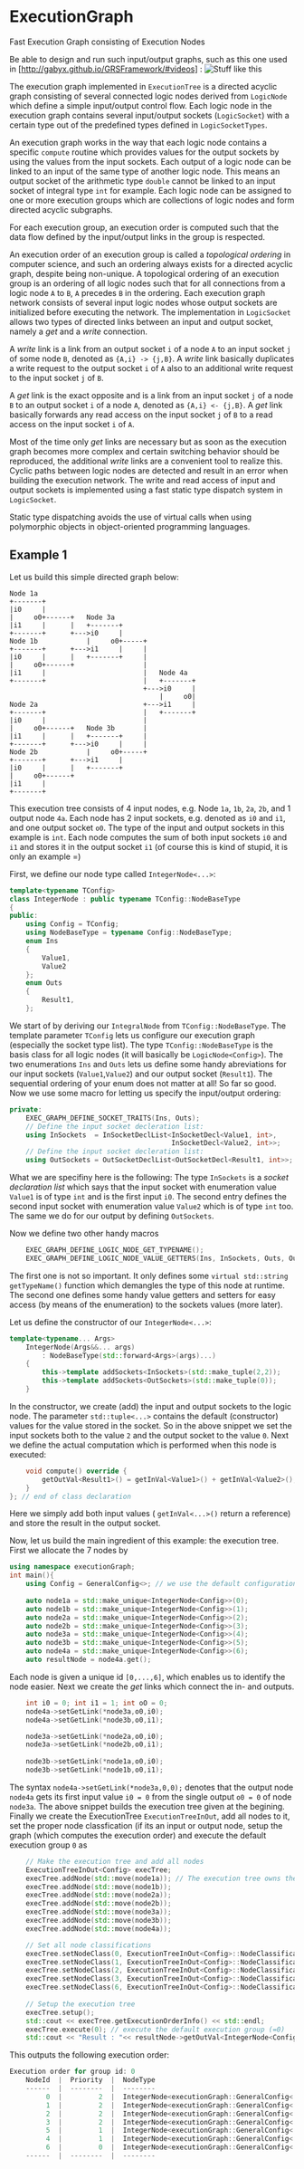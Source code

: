 # ExecutionGraph
Fast Execution Graph consisting of Execution Nodes


Be able to design and run such input/output graphs, such as this one used in [http://gabyx.github.io/GRSFramework/#videos] :
![Stuff like this](https://cdn.rawgit.com/gabyx/GRSFramework/b1414aa0/simulations/examples/jobs/simulationStudies/avalanche1M-Tree-SimStudy/analyzeStartJob/analyzerLogic/FindStart.svg)

The execution graph implemented in `ExecutionTree` is a directed acyclic graph consisting of several connected logic nodes derived from `LogicNode` which define a simple input/output control flow.
Each logic node in the execution graph contains several input/output sockets (`LogicSocket`) with a certain type out of the predefined types defined in `LogicSocketTypes`. 

An execution graph works in the way that each logic node contains a specific `compute` routine which provides values for the output sockets by using the values from the input sockets. 
Each output of a logic node can be linked to an input of the same type of another logic node. This means an output socket of the arithmetic type `double` cannot be linked to an input socket of integral type `int` for example. 
Each logic node can be assigned to one or more execution groups which are collections of logic nodes and form directed acyclic subgraphs. 

For each execution group, an execution order is computed such that the data flow defined by the input/output links in the group is respected.

An execution order of an execution group is called a *topological ordering* in computer science, and such an ordering always exists for a directed acyclic graph, despite being non-unique. A topological ordering of an execution group is an ordering of all logic nodes such that for all connections from a logic node `A` to `B`, `A` precedes `B` in the ordering. Each execution graph network consists of several input logic nodes whose output sockets are initialized before executing the network. 
The implementation in `LogicSocket` allows two types of directed links between an input and output socket, namely a *get* and a *write* connection. 

A *write* link is a link from an output socket `i` of a node `A` to an input socket `j` of some node `B`, denoted as `{A,i} -> {j,B}`.
A *write* link basically duplicates a write request to the output socket `i` of `A` also to an additional write request to the input socket `j` of `B`.

A *get* link is the exact opposite and is a link from an input socket `j` of a node `B` to an output socket `i` of a node `A`, denoted as 
`{A,i} <- {j,B}`. 
A *get* link basically forwards any read access on the input socket `j` of `B` to a read access on the input socket `i` of `A`.

Most of the time only *get* links are necessary but as soon as the execution graph becomes more complex and certain switching behavior should be reproduced, the additional *write* links are a convenient tool to realize this. 
Cyclic paths between logic nodes are detected and result in an error when building the execution network.
The write and read access of input and output sockets is implemented using a fast static type dispatch system in `LogicSocket`.

Static type dispatching avoids the use of virtual calls when using polymorphic objects in object-oriented programming languages.

## Example 1
Let us build this simple directed graph below:
```
Node 1a
+-------+
|i0     |
|     o0+------+   Node 3a
|i1     |      |   +-------+
+-------+      +--->i0     |
Node 1b            |     o0+-----+
+-------+      +--->i1     |     |
|i0     |      |   +-------+     |
|     o0+------+                 |
|i1     |                        |   Node 4a
+-------+                        |   +-------+
                                 +--->i0     |
                                     |     o0|
Node 2a                          +--->i1     |
+-------+                        |   +-------+
|i0     |                        |
|     o0+------+   Node 3b       |
|i1     |      |   +-------+     |
+-------+      +--->i0     |     |
Node 2b            |     o0+-----+
+-------+      +--->i1     |
|i0     |      |   +-------+
|     o0+------+
|i1     |
+-------+
```
This execution tree consists of 4 input nodes, e.g. Node `1a`, `1b`, `2a`, `2b`, and 1 output node `4a`.
Each node has 2 input sockets, e.g. denoted as `i0` and `i1`, and one output socket `o0`.
The type of the input and output sockets in this example is `int`.
Each node computes the sum of both input sockets `i0` and `i1` and stores it in the output socket `i1` (of course this is kind of stupid, it is only an example =)

First, we define our node type called `IntegerNode<...>`:
```c++
template<typename TConfig>
class IntegerNode : public typename TConfig::NodeBaseType
{
public:
    using Config = TConfig;
    using NodeBaseType = typename Config::NodeBaseType;
    enum Ins
    {
        Value1,
        Value2
    };
    enum Outs
    {
        Result1,
    };
```
We start of by deriving our `IntegralNode` from `TConfig::NodeBaseType`. The template parameter `TConfig` lets us configure our execution graph (especially the socket type list).
The type `TConfig::NodeBaseType` is the basis class for all logic nodes (it will basically be `LogicNode<Config>`).
The two enumerations `Ins` and `Outs` lets us define some handy abreviations for our input sockets (`Value1`,`Value2`) and our output socket (`Result1`). The sequential ordering of your enum does not matter at all! So far so good. Now we use some macro for letting us specify the input/output ordering:
```c++
private:
    EXEC_GRAPH_DEFINE_SOCKET_TRAITS(Ins, Outs);
    // Define the input socket decleration list:
    using InSockets  = InSocketDeclList<InSocketDecl<Value1, int>,
                                        InSocketDecl<Value2, int>>;
    // Define the input socket decleration list:
    using OutSockets = OutSocketDeclList<OutSocketDecl<Result1, int>>;
```
What we are specifiny here is the following:
The type `InSockets` is a *socket declaration list* which says that the input socket with enumeration value `Value1` is of type `int` and is the first input `i0`. The second entry defines the second input socket with enumeration value `Value2` which is of type `int` too.
The same we do for our output by defining `OutSockets`.

Now we define two other handy macros
```c++
    EXEC_GRAPH_DEFINE_LOGIC_NODE_GET_TYPENAME();
    EXEC_GRAPH_DEFINE_LOGIC_NODE_VALUE_GETTERS(Ins, InSockets, Outs, OutSockets);
```
The first one is not so important. It only defines some `virtual std::string getTypeName()` function which demangles the type of this node at runtime.
The second one defines some handy value getters and setters for easy access (by means of the enumeration) to the sockets values (more later).

Let us define the constructor of our `IntegerNode<...>`:
```c++
template<typename... Args>
    IntegerNode(Args&&... args)
        : NodeBaseType(std::forward<Args>(args)...)
    {
        this->template addSockets<InSockets>(std::make_tuple(2,2));
        this->template addSockets<OutSockets>(std::make_tuple(0));
    }
```
In the constructor, we create (add) the input and output sockets to the logic node. The parameter `std::tuple<...>` contains the default (constructor) values for the value stored in the socket. So in the above snippet we set the input sockets both to the value `2` and the output socket to the value `0`.
Next we define the actual computation which is performed when this node is executed:
```c++
    void compute() override {
        getOutVal<Result1>() = getInVal<Value1>() + getInVal<Value2>();
    }
}; // end of class declaration
```
Here we simply add both input values ( `getInVal<...>()` return a reference) and store the result in the output socket.

Now, let us build the main ingredient of this example: the execution tree. 
First we allocate the 7 nodes by
```c++
using namespace executionGraph; 
int main(){
    using Config = GeneralConfig<>; // we use the default configuration
    
    auto node1a = std::make_unique<IntegerNode<Config>>(0);
    auto node1b = std::make_unique<IntegerNode<Config>>(1);
    auto node2a = std::make_unique<IntegerNode<Config>>(2);
    auto node2b = std::make_unique<IntegerNode<Config>>(3);
    auto node3a = std::make_unique<IntegerNode<Config>>(4);
    auto node3b = std::make_unique<IntegerNode<Config>>(5);
    auto node4a = std::make_unique<IntegerNode<Config>>(6);
    auto resultNode = node4a.get();
```
Each node is given a unique id `[0,...,6]`, which enables us to identify the node easier.
Next we create the *get* links which connect the in- and outputs. 
```c++
    int i0 = 0; int i1 = 1; int oO = 0;
    node4a->setGetLink(*node3a,o0,i0);
    node4a->setGetLink(*node3b,o0,i1);

    node3a->setGetLink(*node2a,o0,i0);
    node3a->setGetLink(*node2b,o0,i1);
    
    node3b->setGetLink(*node1a,o0,i0);
    node3b->setGetLink(*node1b,o0,i1);
```
The syntax `node4a->setGetLink(*node3a,0,0);` denotes that the output node `node4a` gets its first input value `i0 = 0` from the single output `o0 = 0` of node `node3a`. The above snippet builds the execution tree given at the begining.
Finally we create the ExecutionTree `ExecutionTreeInOut`, add all nodes to it, set the proper node classfication (if its an input or output node, setup the graph (which computes the execution order) and execute the default execution group `0` as
```c++
    // Make the execution tree and add all nodes
    ExecutionTreeInOut<Config> execTree;
    execTree.addNode(std::move(node1a)); // The execution tree owns the nodes!
    execTree.addNode(std::move(node1b));
    execTree.addNode(std::move(node2a));
    execTree.addNode(std::move(node2b));
    execTree.addNode(std::move(node3a));
    execTree.addNode(std::move(node3b));
    execTree.addNode(std::move(node4a));

    // Set all node classifications
    execTree.setNodeClass(0, ExecutionTreeInOut<Config>::NodeClassification::InputNode);
    execTree.setNodeClass(1, ExecutionTreeInOut<Config>::NodeClassification::InputNode);
    execTree.setNodeClass(2, ExecutionTreeInOut<Config>::NodeClassification::InputNode);
    execTree.setNodeClass(3, ExecutionTreeInOut<Config>::NodeClassification::InputNode);
    execTree.setNodeClass(6, ExecutionTreeInOut<Config>::NodeClassification::OutputNode);
    
    // Setup the execution tree
    execTree.setup();
    std::cout << execTree.getExecutionOrderInfo() << std::endl;
    execTree.execute(0); // execute the default execution group (=0)
    std::cout << "Result : "<< resultNode->getOutVal<IntegerNode<Config>::Result1>() << std::endl;
```
This outputs the following execution order:
```c++
Execution order for group id: 0
    NodeId  |  Priority  |  NodeType            
    ------  |  --------  |  --------            
         0  |         2  |  IntegerNode<executionGraph::GeneralConfig<...> >*
         1  |         2  |  IntegerNode<executionGraph::GeneralConfig<...> >*
         2  |         2  |  IntegerNode<executionGraph::GeneralConfig<...> >*
         3  |         2  |  IntegerNode<executionGraph::GeneralConfig<...> >*
         5  |         1  |  IntegerNode<executionGraph::GeneralConfig<...> >*
         4  |         1  |  IntegerNode<executionGraph::GeneralConfig<...> >*
         6  |         0  |  IntegerNode<executionGraph::GeneralConfig<...> >*
    ------  |  --------  |  --------  
```
